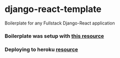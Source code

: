 # django-react-template

Boilerplate for any Fullstack Django-React application

### Boilerplate was setup with [this resource](https://studygyaan.com/django/django-react-setup-best-project-structure)

### Deploying to heroku [resource](https://studygyaan.com/django/django-everywhere-host-your-django-app-for-free-on-heroku)
